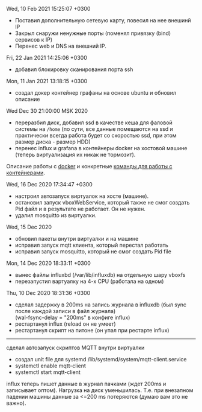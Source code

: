 Wed, 10 Feb 2021 15:25:07 +0300
* Поставил дополнительную сетевую карту, повесил на нее внешинй IP
* Закрыл снаружи ненужные порты (поменял привязку (bind) сервисов к IP)
* Перенес web и DNS на внешний IP.

Fri, 22 Jan 2021 14:25:06 +0300
* добавил блокировку сканирования порта ssh

Mon, 11 Jan 2021 13:18:15 +0300
* создал докер контейнер графаны на основе ubuntu и обновил описание

Wed Dec 30 21:00:00 MSK 2020
* переразбил диск, добавил ssd в качестве кеша для фаловой системы на `/home`
  (по сути, все данные помещаются на ssd и практически всегда работа будет
  со скоростью ssd, при этом размер диска - размер HDD)
* перенес influx и grafana в контейнеры docker на хостовой машине
  (теперь виртуализация их никак не тормозит).

Описание работы с [docker](./about_docker.md) и конкретные [команды для работы
с контейнерами](./IoT.md).

Wed, 16 Dec 2020 17:34:47 +0300
* настроил автозапуск виртуалок на хосте (машине).
* остановил запуск vboxWebService, который также не смог
  создать Pid файл и в результате не работает. Он не нужен.
* удалил mosquitto из виртуалки.

Wed, 15 Dec 2020
* обновил пакеты внутри виртуалки и на машине
* исправил запуск mqtt клиента, который перестал работать
* исправил запуск mosquitto, который не смог создать Pid file

Mon, 14 Dec 2020 18:33:11 +0300

* вынес файлы influxbd (/var/lib/influxdb) на отдельную шару vboxfs
* перезапустил вартуалку на 4-х CPU (работала на одном)

Thu, 10 Dec 2020 18:31:36 +0300
* сделал задержку в 200ms на запись журнала в influxdb 
  (был sync после каждой записи в файл журнала)   
  (wal-fsync-delay = "200ms" в конфиге influx)
* рестартанул influx (reload он не умеет)
* рестартанул скрипт на питоне (он упал при рестарте influx)
---
сделал автозапуск скриптов MQTT внутри виртуалки
* создал unit file для systemd /lib/systemd/system/mqtt-client.service
* systemctl enable mqtt-client
* systemctl start mqtt-client

influx теперь пишет данные в журнал пачками (ждет 200ms и
записывает оптом). Нагрузка на диск уменьшилась.
Т.е. при внезапном падении машины данные за <=200 ms потеряются
(думаю вам это не важно).